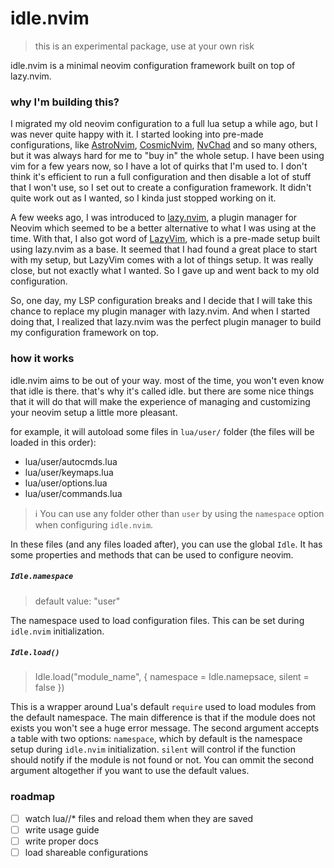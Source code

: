 # idle.nvim

> this is an experimental package, use at your own risk

idle.nvim is a minimal neovim configuration framework built on top of lazy.nvim.

### why I'm building this?

I migrated my old neovim configuration to a full lua setup a while ago, but I
was never quite happy with it. I started looking into pre-made configurations,
like [AstroNvim](https://astronvim.com/), [CosmicNvim](https://github.com/CosmicNvim/CosmicNvim), [NvChad](https://nvchad.com/) and so many others, but it was always
hard for me to "buy in" the whole setup. I have been using vim for a few years
now, so I have a lot of quirks that I'm used to. I don't think it's efficient to
run a full configuration and then disable a lot of stuff that I won't use, so I
set out to create a configuration framework. It didn't quite work out as I
wanted, so I kinda just stopped working on it.

A few weeks ago, I was introduced to [lazy.nvim](https://github.com/folke/lazy.nvim/), a plugin manager for Neovim
which seemed to be a better alternative to what I was using at the time. With
that, I also got word of [LazyVim](https://github.com/LazyVim/LazyVim), which is a pre-made setup built using lazy.nvim
as a base. It seemed that I had found a great place to start with my setup, but
LazyVim comes with a lot of things setup. It was really close, but not exactly
what I wanted. So I gave up and went back to my old configuration.

So, one day, my LSP configuration breaks and I decide that I will take this
chance to replace my plugin manager with lazy.nvim. And when I started doing
that, I realized that lazy.nvim was the perfect plugin manager to build my
configuration framework on top.

### how it works

idle.nvim aims to be out of your way. most of the time, you won't even know that
idle is there. that's why it's called idle. but there are some nice things that
it will do that will make the experience of managing and customizing your neovim
setup a little more pleasant.

for example, it will autoload some files in `lua/user/` folder (the files will
  be loaded in this order):

 - lua/user/autocmds.lua
 - lua/user/keymaps.lua
 - lua/user/options.lua
 - lua/user/commands.lua

> ℹ️  You can use any folder other than `user` by using the `namespace` option when
configuring `idle.nvim`.

In these files (and any files loaded after), you can use the global `Idle`. It
has some properties and methods that can be used to configure neovim.

##### `Idle.namespace`

> default value: "user"

The namespace used to load configuration files. This can be set during
`idle.nvim` initialization.

##### `Idle.load()`

> Idle.load("module_name", { namespace = Idle.namepsace, silent = false })

This is a wrapper around Lua's default `require` used to load modules from the
default namespace. The main difference is that if the module does not exists you
won't see a huge error message. The second argument accepts a table with two options:
`namespace`, which by default is the namespace setup during `idle.nvim`
initialization. `silent` will control if the function should notify if the
module is not found or not. You can ommit the second argument altogether if you
want to use the default values.


### roadmap

 - [ ] watch lua/<namespace>/* files and reload them when they are saved
 - [ ] write usage guide
 - [ ] write proper docs
 - [ ] load shareable configurations
